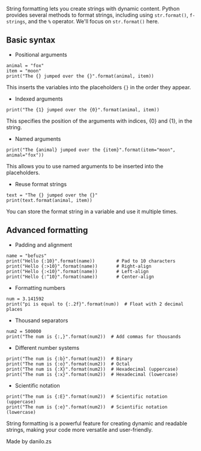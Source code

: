 String formatting lets you create strings with dynamic content. Python provides several methods to format strings, including using `str.format()`, `f-strings`, and the `%` operator. We'll focus on `str.format()` here.

## Basic syntax
- Positional arguments
```
animal = "fox"
item = "moon"
print("The {} jumped over the {}".format(animal, item))
```
This inserts the variables into the placeholders `{}` in the order they appear.

- Indexed arguments
```
print("The {1} jumped over the {0}".format(animal, item))
```
This specifies the position of the arguments with indices, {0} and {1}, in the string.

- Named arguments
```
print("The {animal} jumped over the {item}".format(item="moon", animal="fox"))
```
This allows you to use named arguments to be inserted into the placeholders.

- Reuse format strings
```
text = "The {} jumped over the {}"
print(text.format(animal, item))
```
You can store the format string in a variable and use it multiple times.

## Advanced formatting
- Padding and alignment
```
name = "befuzs"
print("Hello {:10}".format(name))        # Pad to 10 characters
print("Hello {:>10}".format(name))       # Right-align
print("Hello {:<10}".format(name))       # Left-align
print("Hello {:^10}".format(name))       # Center-align
```

- Formatting numbers
```
num = 3.141592
print("pi is equal to {:.2f}".format(num))  # Float with 2 decimal places
```

- Thousand separators
```
num2 = 500000
print("The num is {:,}".format(num2))  # Add commas for thousands
```

- Different number systems
```
print("The num is {:b}".format(num2))  # Binary
print("The num is {:o}".format(num2))  # Octal
print("The num is {:X}".format(num2))  # Hexadecimal (uppercase)
print("The num is {:x}".format(num2))  # Hexadecimal (lowercase)
```

- Scientific notation
```
print("The num is {:E}".format(num2))  # Scientific notation (uppercase)
print("The num is {:e}".format(num2))  # Scientific notation (lowercase)
```

String formatting is a powerful feature for creating dynamic and readable strings, making your code more versatile and user-friendly.

Made by danilo.zs
